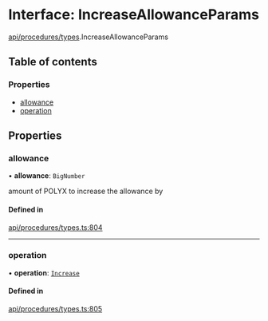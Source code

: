 # Interface: IncreaseAllowanceParams

[api/procedures/types](../wiki/api.procedures.types).IncreaseAllowanceParams

## Table of contents

### Properties

- [allowance](../wiki/api.procedures.types.IncreaseAllowanceParams#allowance)
- [operation](../wiki/api.procedures.types.IncreaseAllowanceParams#operation)

## Properties

### allowance

• **allowance**: `BigNumber`

amount of POLYX to increase the allowance by

#### Defined in

[api/procedures/types.ts:804](https://github.com/PolymeshAssociation/polymesh-sdk/blob/339b7503/src/api/procedures/types.ts#L804)

___

### operation

• **operation**: [`Increase`](../wiki/api.procedures.types.AllowanceOperation#increase)

#### Defined in

[api/procedures/types.ts:805](https://github.com/PolymeshAssociation/polymesh-sdk/blob/339b7503/src/api/procedures/types.ts#L805)
